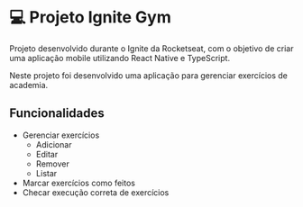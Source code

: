 # 💻 Projeto Ignite Gym

Projeto desenvolvido durante o Ignite da Rocketseat, com o objetivo de criar uma aplicação mobile utilizando React Native e TypeScript.

Neste projeto foi desenvolvido uma aplicação para gerenciar exercícios de academia.

## Funcionalidades

- Gerenciar exercícios
  - Adicionar
  - Editar
  - Remover
  - Listar
- Marcar exercícios como feitos
- Checar execução correta de exercícios
